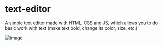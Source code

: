 # text-editor
A simple text editor made with HTML, CSS and JS, which allows you to do basic work with text (make text bold, change its color, size, etc.)

![image](https://github.com/neutreNn/text-editor/assets/136928661/650c41f9-149b-4478-aaf3-54f035c706f4)
